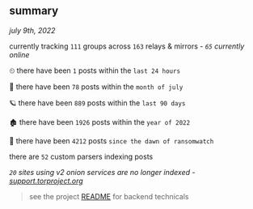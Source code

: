 
## summary
_july 9th, 2022_

currently tracking `111` groups across `163` relays & mirrors - _`65` currently online_

⏲ there have been `1` posts within the `last 24 hours`

🦈 there have been `78` posts within the `month of july`

🪐 there have been `889` posts within the `last 90 days`

🏚 there have been `1926` posts within the `year of 2022`

🦕 there have been `4212` posts `since the dawn of ransomwatch`

there are `52` custom parsers indexing posts

_`20` sites using v2 onion services are no longer indexed - [support.torproject.org](https://support.torproject.org/onionservices/v2-deprecation/)_

> see the project [README](https://github.com/joshhighet/ransomwatch#ransomwatch--) for backend technicals
